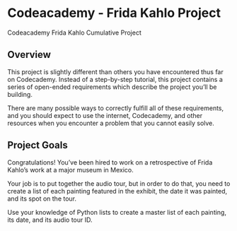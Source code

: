 # Codeacademy - Frida Kahlo Project
Codeacademy Frida Kahlo Cumulative Project

## Overview
This project is slightly different than others you have encountered thus far on Codecademy. Instead of a step-by-step tutorial, this project contains a series of open-ended requirements which describe the project you’ll be building.

There are many possible ways to correctly fulfill all of these requirements, and you should expect to use the internet, Codecademy, and other resources when you encounter a problem that you cannot easily solve.

## Project Goals
Congratulations! You’ve been hired to work on a retrospective of Frida Kahlo’s work at a major museum in Mexico.

Your job is to put together the audio tour, but in order to do that, you need to create a list of each painting featured in the exhibit, the date it was painted, and its spot on the tour.

Use your knowledge of Python lists to create a master list of each painting, its date, and its audio tour ID.

